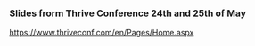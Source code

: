 ### Slides frorm Thrive Conference 24th and 25th of May

https://www.thriveconf.com/en/Pages/Home.aspx
